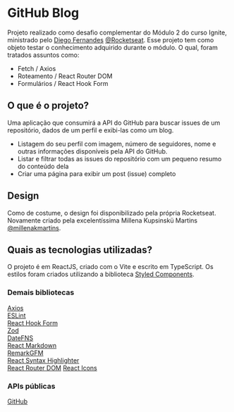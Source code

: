 # GitHub Blog

Projeto realizado como desafio complementar do Módulo 2 do curso Ignite, ministrado pelo [Diego Fernandes](https://github.com/diego3g) [@Rocketseat](https://www.rocketseat.com.br/).
Esse projeto tem como objeto testar o conhecimento adquirido durante o módulo. O qual, foram tratados assuntos como:
- Fetch / Axios  
- Roteamento / React Router DOM  
- Formulários / React Hook Form

## O que é o projeto?
Uma aplicação que consumirá a API do GitHub para buscar issues de um repositório, dados de um perfil e exibi-las como um blog.
- Listagem do seu perfil com imagem, número de seguidores, nome e outras informações disponíveis pela API do GitHub.  
- Listar e filtrar todas as issues do repositório com um pequeno resumo do conteúdo dela  
- Criar uma página para exibir um post (issue) completo

## Design
Como de costume, o design foi disponibilizado pela própria Rocketseat.
Novamente criado pela excelentíssima Millena Kupsinskü Martins [@millenakmartins](https://www.linkedin.com/in/millenakmartins).

## Quais as tecnologias utilizadas?
O projeto é em ReactJS, criado com o Vite e escrito em TypeScript.
Os estilos foram criados utilizando a biblioteca [Styled Components](https://www.npmjs.com/package/styled-components).

### Demais bibliotecas
[Axios](https://www.npmjs.com/package/axios)  
[ESLint](https://www.npmjs.com/package/eslint)  
[React Hook Form](https://www.npmjs.com/package/react-hook-form)  
[Zod](https://www.npmjs.com/package/zod)  
[DateFNS](https://www.npmjs.com/package/date-fns)  
[React Markdown](https://www.npmjs.com/package/react-markdown)  
[RemarkGFM](https://www.npmjs.com/package/remark-gfm)  
[React Syntax Highlighter](https://www.npmjs.com/package/react-syntax-highlighter)  
[React Router DOM](https://www.npmjs.com/package/react-router-dom)
[React Icons](https://www.npmjs.com/package/react-icons)  

### APIs públicas
[GitHub](https://api.github.com)
